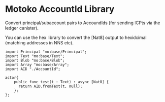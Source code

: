 # Motoko AccountId Library
Convert principal/subaccount pairs to AccoundIds (for sending ICPts via the ledger canister).

You can use the hex library to convert the [Nat8] output to hexidcimal (matching addresses in NNS etc).

```
import Principal "mo:base/Principal";
import Text "mo:base/Text";
import Blob "mo:base/Blob";
import Array "mo:base/Array";
import AID "./AccountId";

actor{
    public func test(t : Text) : async [Nat8] {
      return AID.fromText(t, null);
    };
};
```
